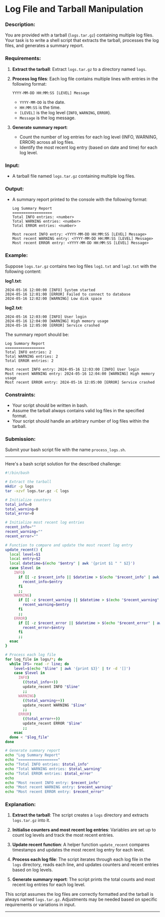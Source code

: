 # Log File and Tarball Manipulation

### Description:
You are provided with a tarball (`logs.tar.gz`) containing multiple log files. Your task is to write a shell script that extracts the tarball, processes the log files, and generates a summary report.

### Requirements:
1. **Extract the tarball**: Extract `logs.tar.gz` to a directory named `logs`.
2. **Process log files**: Each log file contains multiple lines with entries in the following format:
    ```
    YYYY-MM-DD HH:MM:SS [LEVEL] Message
    ```
    - `YYYY-MM-DD` is the date.
    - `HH:MM:SS` is the time.
    - `[LEVEL]` is the log level (`INFO`, `WARNING`, `ERROR`).
    - `Message` is the log message.

3. **Generate summary report**:
    - Count the number of log entries for each log level (INFO, WARNING, ERROR) across all log files.
    - Identify the most recent log entry (based on date and time) for each log level.

### Input:
- A tarball file named `logs.tar.gz` containing multiple log files.

### Output:
- A summary report printed to the console with the following format:
  ```
  Log Summary Report
  ==================
  Total INFO entries: <number>
  Total WARNING entries: <number>
  Total ERROR entries: <number>

  Most recent INFO entry: <YYYY-MM-DD HH:MM:SS [LEVEL] Message>
  Most recent WARNING entry: <YYYY-MM-DD HH:MM:SS [LEVEL] Message>
  Most recent ERROR entry: <YYYY-MM-DD HH:MM:SS [LEVEL] Message>
  ```

### Example:
Suppose `logs.tar.gz` contains two log files `log1.txt` and `log2.txt` with the following content:

**log1.txt**:
```
2024-05-16 12:00:00 [INFO] System started
2024-05-16 12:01:00 [ERROR] Failed to connect to database
2024-05-16 12:02:00 [WARNING] Low disk space
```

**log2.txt**:
```
2024-05-16 12:03:00 [INFO] User login
2024-05-16 12:04:00 [WARNING] High memory usage
2024-05-16 12:05:00 [ERROR] Service crashed
```

The summary report should be:
```
Log Summary Report
==================
Total INFO entries: 2
Total WARNING entries: 2
Total ERROR entries: 2

Most recent INFO entry: 2024-05-16 12:03:00 [INFO] User login
Most recent WARNING entry: 2024-05-16 12:04:00 [WARNING] High memory usage
Most recent ERROR entry: 2024-05-16 12:05:00 [ERROR] Service crashed
```

### Constraints:
- Your script should be written in bash.
- Assume the tarball always contains valid log files in the specified format.
- Your script should handle an arbitrary number of log files within the tarball.

### Submission:
Submit your bash script file with the name `process_logs.sh`.

---


Here's a bash script solution for the described challenge:

```bash
#!/bin/bash

# Extract the tarball
mkdir -p logs
tar -xzvf logs.tar.gz -C logs

# Initialize counters
total_info=0
total_warning=0
total_error=0

# Initialize most recent log entries
recent_info=""
recent_warning=""
recent_error=""

# Function to compare and update the most recent log entry
update_recent() {
  local level=$1
  local entry=$2
  local datetime=$(echo "$entry" | awk '{print $1 " " $2}')
  case $level in
    INFO)
      if [[ -z $recent_info || $datetime > $(echo "$recent_info" | awk '{print $1 " " $2}') ]]; then
        recent_info=$entry
      fi
      ;;
    WARNING)
      if [[ -z $recent_warning || $datetime > $(echo "$recent_warning" | awk '{print $1 " " $2}') ]]; then
        recent_warning=$entry
      fi
      ;;
    ERROR)
      if [[ -z $recent_error || $datetime > $(echo "$recent_error" | awk '{print $1 " " $2}') ]]; then
        recent_error=$entry
      fi
      ;;
  esac
}

# Process each log file
for log_file in logs/*; do
  while IFS= read -r line; do
    level=$(echo "$line" | awk '{print $3}' | tr -d '[]')
    case $level in
      INFO)
        ((total_info++))
        update_recent INFO "$line"
        ;;
      WARNING)
        ((total_warning++))
        update_recent WARNING "$line"
        ;;
      ERROR)
        ((total_error++))
        update_recent ERROR "$line"
        ;;
    esac
  done < "$log_file"
done

# Generate summary report
echo "Log Summary Report"
echo "=================="
echo "Total INFO entries: $total_info"
echo "Total WARNING entries: $total_warning"
echo "Total ERROR entries: $total_error"
echo
echo "Most recent INFO entry: $recent_info"
echo "Most recent WARNING entry: $recent_warning"
echo "Most recent ERROR entry: $recent_error"
```

### Explanation:

1. **Extract the tarball**: The script creates a `logs` directory and extracts `logs.tar.gz` into it.

2. **Initialise counters and most recent log entries**: Variables are set up to count log levels and track the most recent entries.

3. **Update recent function**: A helper function `update_recent` compares timestamps and updates the most recent log entry for each level.

4. **Process each log file**: The script iterates through each log file in the `logs` directory, reads each line, and updates counters and recent entries based on log levels.

5. **Generate summary report**: The script prints the total counts and most recent log entries for each log level.

This script assumes the log files are correctly formatted and the tarball is always named `logs.tar.gz`. Adjustments may be needed based on specific requirements or variations in input.

---
